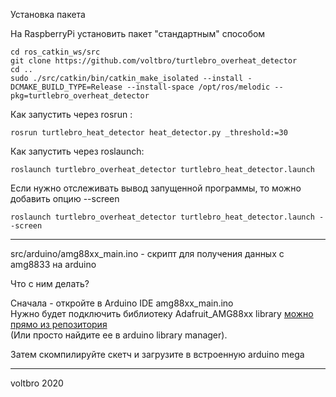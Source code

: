 Установка пакета  

На RaspberryPi установить пакет "стандартным" способом  

```
cd ros_catkin_ws/src
git clone https://github.com/voltbro/turtlebro_overheat_detector
cd ..
sudo ./src/catkin/bin/catkin_make_isolated --install -DCMAKE_BUILD_TYPE=Release --install-space /opt/ros/melodic --pkg=turtlebro_overheat_detector

```

Как запустить через rosrun :  
```
rosrun turtlebro_heat_detector heat_detector.py _threshold:=30
```

Как запустить через roslaunch:  

```
roslaunch turtlebro_overheat_detector turtlebro_heat_detector.launch
```

Если нужно отслеживать вывод запущенной программы, то можно добавить опцию --screen  

```
roslaunch turtlebro_overheat_detector turtlebro_heat_detector.launch --screen
```

----------------------------------------------------------------------------------------------------------------

src/arduino/amg88xx_main.ino - скрипт для получения данных с amg8833 на arduino   

Что с ним делать?  

Сначала - откройте в Arduino IDE amg88xx_main.ino  
Нужно будет подключить библиотеку Adafruit_AMG88xx library [можно прямо из репозитория](https://github.com/adafruit/Adafruit_AMG88xx)  
(Или просто найдите ее в arduino library manager).  

Затем скомпилируйте скетч и загрузите в встроенную arduino mega  



-----------------------------------------------------------------------------------------------------------------

voltbro 2020


